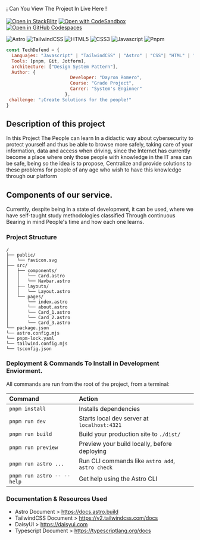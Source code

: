 
¡ Can You View The Project In Live Here ! <br>
<br>
[![Open in StackBlitz](https://developer.stackblitz.com/img/open_in_stackblitz.svg)](https://stackblitz.com/github/withastro/astro/tree/latest/examples/basics)
[![Open with CodeSandbox](https://assets.codesandbox.io/github/button-edit-lime.svg)](https://codesandbox.io/p/sandbox/github/withastro/astro/tree/latest/examples/basics)
[![Open in GitHub Codespaces](https://github.com/codespaces/badge.svg)](https://codespaces.new/withastro/astro?devcontainer_path=.devcontainer/basics/devcontainer.json)

![Astro](https://img.shields.io/badge/Astro-0C1222?style=for-the-badge&logo=astro&logoColor=FDFDFE)
![TailwindCSS](https://img.shields.io/badge/Tailwind_CSS-38B2AC?style=for-the-badge&logo=tailwind-css&logoColor=white)
![HTML5](https://img.shields.io/badge/HTML5-E34F26?style=for-the-badge&logo=html5&logoColor=white)
![CSS3](https://img.shields.io/badge/CSS3-1572B6?style=for-the-badge&logo=css3&logoColor=white)
![Javascript](https://img.shields.io/badge/JavaScript-323330?style=for-the-badge&logo=javascript&logoColor=F7DF1E)
![Pnpm](https://img.shields.io/badge/pnpm-yellow?style=for-the-badge&logo=pnpm&logoColor=white)

```javascript
const TechDefend = {
  Languajes: "Javascript" | "TailwindCSS" | "Astro" | "CSS"| "HTML" | "CSS"| "TypeScript",
  Tools: [pnpm, Git, Jotform],
  architecture: ["Design System Pattern"],
  Author: {
                        Developer: "Dayron Romero",
                        Course: "Grade Project",
                        Carrer: "System's Enginner"
                      },
 challenge: "¡Create Solutions for the people!"
}
```

## Description of this project
In this Project The People can learn In a didactic way about cybersecurity to protect yourself and thus be able to browse more safely, taking care of your information, data and access when driving, since the Internet has currently become a place where only those people with knowledge in the IT area can be safe, being so the idea is to propose,  Centralize and provide solutions to these problems for people of any age who wish to have this knowledge through our platform

## Components of our service. 
Currently, despite being in a state of development, it can be used, where we have self-taught study methodologies classified Through continuous Bearing in mind People's time and how each one learns. 


### Project Structure

```text
/
├── public/
│   └── favicon.svg
├── src/
│   ├── components/
│   │   └── Card.astro
│   │   └── Navbar.astro
│   ├── layouts/
│   │   └── Layout.astro
│   └── pages/
│       └── index.astro
│       └── about.astro
│       └── Card_1.astro
│       └── Card_2.astro
│       └── Card_3.astro
└── package.json
└── astro.config.mjs
└── pnpm-lock.yaml
└── tailwind.config.mjs
└── tsconfig.json
```

### Deployment & Commands To Install in Development Enviorment. 

All commands are run from the root of the project, from a terminal:

| Command                   | Action                                           |
| :------------------------ | :----------------------------------------------- |
| `pnpm install`             | Installs dependencies                            |
| `pnpm run dev`             | Starts local dev server at `localhost:4321`      |
| `pnpm run build`           | Build your production site to `./dist/`          |
| `pnpm run preview`         | Preview your build locally, before deploying     |
| `pnpm run astro ...`       | Run CLI commands like `astro add`, `astro check` |
| `pnpm run astro -- --help` | Get help using the Astro CLI                     |

### Documentation & Resources Used

- Astro Document > https://docs.astro.build
- TailwindCSS Document > https://v2.tailwindcss.com/docs
- DaisyUI > https://daisyui.com
- Typescript Document > https://typescriptlang.org/docs
